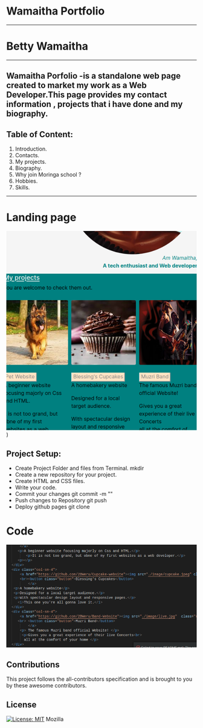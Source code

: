 # Wamaitha Portfolio
***
# Betty Wamaitha
***
## Wamaitha Porfolio -is a standalone web page created to market my work as a Web Developer.This page provides my contact information , projects that i have done and my biography.
## Table of Content:
1. Introduction.
2. Contacts.
3. My projects.
4. Biography.
5. Why join Moringa school ?
6. Hobbies.
7. Skills.
***
# Landing page
![image](/image/Screenshot_2022-02-27_09-15-32.png))
## Project Setup:
- Create Project Folder and files from Terminal. mkdir
- Create a new repository for your project.
- Create HTML and CSS files.
- Write your code.
- Commit your changes git commit -m ""
- Push changes to Repository git push
-  Deploy github pages git clone 
# Code
![image](/image/Screenshot_2022-02-27_09-16-09.png)
## Contributions
This project follows the all-contributors specification and is brought to you by these awesome contributors.

## License 
[![License: MIT](https://img.shields.io/badge/License-MIT-yellow.svg)](https://opensource.org/licenses/MIT)
Mozilla